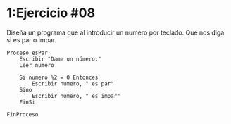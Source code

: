 # 1:Ejercicio #08

Diseña un programa que al introducir un numero por teclado. Que nos diga si es par o impar.

```
Proceso esPar
    Escribir "Dame un número:"
    Leer numero

    Si numero %2 = 0 Entonces
        Escribir numero, " es par"
    Sino 
        Escribir numero, " es impar"
    FinSi

FinProceso
```





